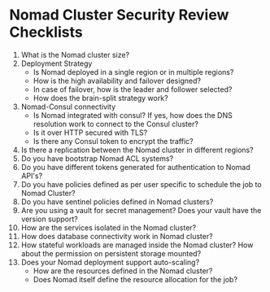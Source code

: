 # Nomad Cluster Security Review Checklists

1. What is the Nomad cluster size?
1. Deployment Strategy
    - Is Nomad deployed in a single region or in multiple regions?
    - How is the high availability and failover designed?
    - In case of failover, how is the leader and follower selected?
    - How does the brain-split strategy work?
1. Nomad-Consul connectivity
    - Is Nomad integrated with consul? If yes, how does the DNS resolution work to connect to the Consul cluster?
    - Is it over HTTP secured with TLS?
    - Is there any Consul token to encrypt the traffic?
1. Is there a replication between the Nomad cluster in different regions?
1. Do you have bootstrap Nomad ACL systems?
1. Do you have different tokens generated for authentication to Nomad API's?
1. Do you have policies defined as per user specific to schedule the job to Nomad Cluster?
1. Do you have sentinel policies defined in Nomad clusters?
1. Are you using a vault for secret management? Does your vault have the version support?
1. How are the services isolated in the Nomad cluster?
1. How does database connectivity work in Nomad cluster?
1. How stateful workloads are managed inside the Nomad cluster? How about the permission on persistent storage mounted?
1. Does your Nomad deployment support auto-scaling?
    - How are the resources defined in the Nomad cluster?
    - Does Nomad itself define the resource allocation for the job?
